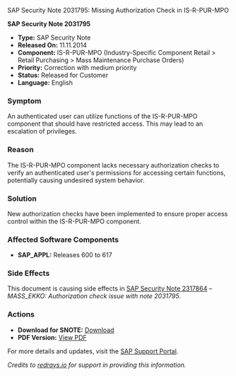 SAP Security Note 2031795: Missing Authorization Check in IS-R-PUR-MPO

**SAP Security Note 2031795**

- **Type:** SAP Security Note
- **Released On:** 11.11.2014
- **Component:** IS-R-PUR-MPO (Industry-Specific Component Retail > Retail Purchasing > Mass Maintenance Purchase Orders)
- **Priority:** Correction with medium priority
- **Status:** Released for Customer
- **Language:** English

### Symptom
An authenticated user can utilize functions of the IS-R-PUR-MPO component that should have restricted access. This may lead to an escalation of privileges.

### Reason
The IS-R-PUR-MPO component lacks necessary authorization checks to verify an authenticated user's permissions for accessing certain functions, potentially causing undesired system behavior.

### Solution
New authorization checks have been implemented to ensure proper access control within the IS-R-PUR-MPO component.

### Affected Software Components
- **SAP_APPL:** Releases 600 to 617

### Side Effects
This document is causing side effects in [SAP Security Note 2317864](https://me.sap.com/notes/0002317864) – *MASS_EKKO: Authorization check issue with note 2031795*.

### Actions
- **Download for SNOTE:** [Download](https://notesdownloads.sap.com/note/0040000012079662017)
- **PDF Version:** [View PDF](https://userapps.support.sap.com/sap/support/sfm/notes/print/0002031795?language=en-US&token=21F735ABC0BBD0964583333BC63EB911)

For more details and updates, visit the [SAP Support Portal](https://me.sap.com/).

_Credits to [redrays.io](https://redrays.io) for support in providing this information._